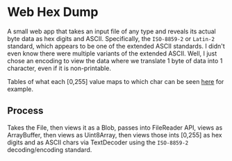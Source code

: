 # Web Hex Dump

A small web app that takes an input file of any type and reveals its actual byte data as hex digits and ASCII.
Specifically, the `ISO-8859-2` or `Latin-2` standard, which appears to be one of the extended ASCII standards.
I didn't even know there were multiple variants of the extended ASCII. Well, I just chose an encoding to view
the data where we translate 1 byte of data into 1 character, even if it is non-printable.

Tables of what each [0,255] value maps to which char can be seen [here](https://www.ASCII-code.com/ISO-8859-2) for example.

## Process

Takes the File, then views it as a Blob, passes into FileReader API, views as ArrayBuffer, then views as Uint8Array, then views
those ints [0,255] as hex digits and as ASCII chars via TextDecoder using the `ISO-8859-2` decoding/encoding standard.
